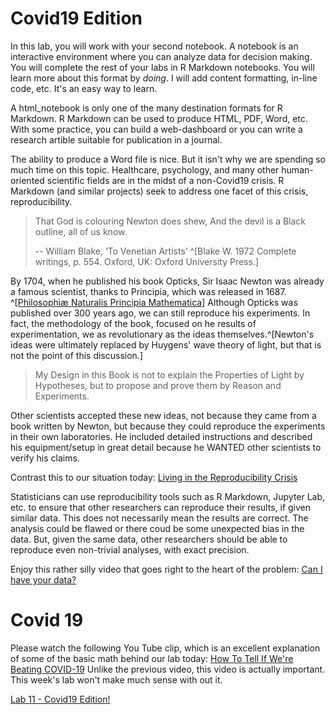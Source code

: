 # Covid19 Edition

In this lab, you will work with your second notebook. A notebook is an
interactive environment where you can analyze data for decision
making. You will complete the rest of your labs in R Markdown
notebooks. You will learn more about this format by _doing_.  I will
add content formatting, in-line code, etc. It's an easy way to learn.

A html_notebook is only one of the many destination formats for R
Markdown. R Markdown can be used to produce HTML, PDF, Word, etc. With
some practice, you can build a web-dashboard or you can write a
research artible suitable for publication in a journal.

The ability to produce a Word file is nice. But it isn't why we are
spending so much time on this topic. Healthcare, psychology, and many
other human-oriented scientific fields are in the midst of a
non-Covid19 crisis. R Markdown (and similar projects) seek to address
one facet of this crisis, reproducibility.

> That God is colouring Newton does shew, And the devil is a Black
> outline, all of us know.
>
> -- William Blake, ‘To Venetian Artists’ ^[Blake W. 1972 Complete writings, p.
> 554. Oxford, UK: Oxford University Press.]

By 1704, when he published his book Opticks, Sir Isaac Newton was
already a famous scientist, thanks to Principia, which was released
in 1687. ^[[Philosophiæ Naturalis Principia
Mathematica](https://en.wikipedia.org/wiki/Philosophiæ_Naturalis_Principia_Mathematica)]
Although Opticks was published over 300 years ago, we can still
reproduce his experiments. In fact, the methodology of the book,
focused on he results of experimentation, we as revolutionary as the
ideas themselves.^[Newton's ideas were ultimately replaced by Huygens'
wave theory of light, but that is not the point of this discussion.]

> My Design in this Book is not to explain the Properties of Light by
> Hypotheses, but to propose and prove them by Reason and Experiments.

Other scientists accepted these new ideas, not because they came from
a book written by Newton, but because they could reproduce the
experiments in their own laboratories. He included detailed
instructions and described his equipment/setup in great detail because
he WANTED other scientists to verify his claims.

Contrast this to our situation today: [Living in the Reproducibility
Crisis](https://blogs.plos.org/thestudentblog/2019/11/18/living-in-the-reproducibility-crisis/)

Statisticians can use reproducibility tools such as R Markdown,
Jupyter Lab, etc. to ensure that other researchers can reproduce their
results, if given similar data. This does not necessarily mean the
results are correct. The analysis could be flawed or there coud be
some unexpected bias in the data. But, given the same data, other
researchers should be able to reproduce even non-trivial analyses,
with exact precision.

Enjoy this rather silly video that goes right to the heart of the
problem: [Can I have your data?](https://www.youtube.com/embed/66oNv_DJuPc)

# Covid 19

Please watch the following You Tube clip, which is an excellent
explanation of some of the basic math behind our lab today: [How To
Tell If We're Beating
COVID-19](https://www.youtube.com/watch?v=54XLXg4fYsc&feature=youtu.be)
Unlike the previous video, this video is actually important. This
week's lab won't make much sense with out it.

[Lab 11 - Covid19 Edition!](https://github.com/intro-to-data/Labs/blob/master/Week%2011/.Rmd)
